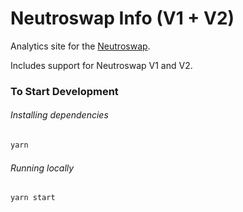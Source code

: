 # Neutroswap Info (V1 + V2)

Analytics site for the [Neutroswap](https://neutroswap.io).

Includes support for Neutroswap V1 and V2.

### To Start Development

###### Installing dependencies

```bash
yarn
```

###### Running locally

```bash
yarn start
```
